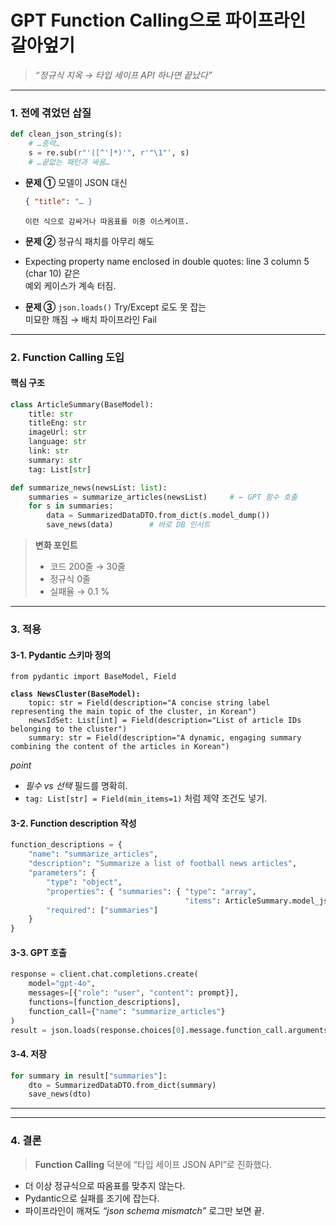# GPT Function Calling으로 파이프라인 갈아엎기



> _“정규식 지옥 → 타입 세이프 API 하나면 끝났다”_

***

### 1. 전에 겪었던 삽질

```python
def clean_json_string(s):
    # …중략…
    s = re.sub(r"'([^']*)'", r'"\1"', s)
    # …끝없는 패턴과 싸움…
```

*   **문제 ①** 모델이 JSON 대신

    ```json
    { "title": "… }
    ```

    ```
    이런 식으로 감싸거나 따옴표를 이중 이스케이프.
    ```
* **문제 ②** 정규식 패치를 아무리 해도&#x20;
* Expecting property name enclosed in double quotes: line 3 column 5 (char 10) 같은\
  예외 케이스가 계속 터짐.
* **문제 ③** `json.loads()` Try/Except 로도 못 잡는\
  미묘한 깨짐 → 배치 파이프라인 Fail

***

### 2. Function Calling 도입

#### 핵심 구조

```python
class ArticleSummary(BaseModel):
    title: str
    titleEng: str
    imageUrl: str
    language: str
    link: str
    summary: str
    tag: List[str]
```

```python
def summarize_news(newsList: list):
    summaries = summarize_articles(newsList)     # ← GPT 함수 호출
    for s in summaries:
        data = SummarizedDataDTO.from_dict(s.model_dump())
        save_news(data)        # 바로 DB 인서트
```

> **변화 포인트**
>
> * 코드 200줄 → 30줄
> * 정규식 0줄
> * 실패율 → 0.1 %

***

### 3. 적용

#### 3-1. Pydantic 스키마 정의

<pre class="language-python"><code class="lang-python">from pydantic import BaseModel, Field

<strong>class NewsCluster(BaseModel):
</strong>    topic: str = Field(description="A concise string label representing the main topic of the cluster, in Korean")
    newsIdSet: List[int] = Field(description="List of article IDs belonging to the cluster")
    summary: str = Field(description="A dynamic, engaging summary combining the content of the articles in Korean")
</code></pre>

_point_

* _필수 vs 선택_ 필드를 명확히.
* `tag: List[str] = Field(min_items=1)` 처럼 제약 조건도 넣기.

#### 3-2. Function description 작성

```python
function_descriptions = {
    "name": "summarize_articles",
    "description": "Summarize a list of football news articles",
    "parameters": {
        "type": "object",
        "properties": { "summaries": { "type": "array",
                                       "items": ArticleSummary.model_json_schema() } },
        "required": ["summaries"]
    }
}
```

#### 3-3. GPT 호출

```python
response = client.chat.completions.create(
    model="gpt-4o",
    messages=[{"role": "user", "content": prompt}],
    functions=[function_descriptions],
    function_call={"name": "summarize_articles"}
)
result = json.loads(response.choices[0].message.function_call.arguments)
```

#### 3-4. 저장

```python
for summary in result["summaries"]:
    dto = SummarizedDataDTO.from_dict(summary)
    save_news(dto)
```

***

***

### 4. 결론

> **Function Calling** 덕분에 “타입 세이프 JSON API”로 진화했다.

* 더 이상 정규식으로 따옴표를 맞추지 않는다.
* Pydantic으로 실패를 조기에 잡는다.
* 파이프라인이 깨져도 _“json schema mismatch”_ 로그만 보면 끝.
